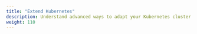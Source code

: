 ```yaml
---
title: "Extend Kubernetes"
description: Understand advanced ways to adapt your Kubernetes cluster to the needs of your work environment.
weight: 110
---
```



